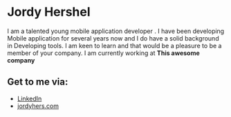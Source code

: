 
# Jordy Hershel
I am a talented young mobile application developer . I have been developing Mobile application for several years now and I do have a solid background in Developing tools. I am keen to learn and that would be a pleasure to be a member of your company. I am currently working at **This awesome company**


## Get to me via:

- [LinkedIn ](www.linkedin.com/in/jordy-hershel-ig)
- [jordyhers.com](https://jordyhers.com/#/)





